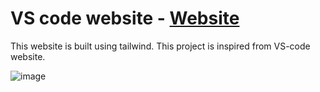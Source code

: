 # VS code website - [Website](https://swapnil-vscode.netlify.app/ )
This website is built using tailwind. This project is inspired from VS-code website.

![image](https://user-images.githubusercontent.com/119680399/206097520-d5e04598-4281-451e-8c49-b885701aced5.png)
